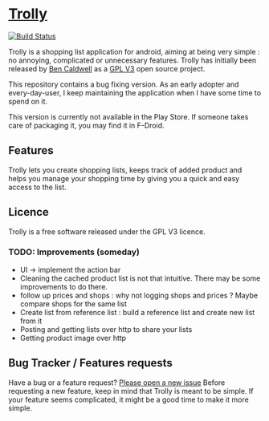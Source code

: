 # [Trolly](http://github.com/djiko/trolly)

[![Build Status](https://travis-ci.org/Djiko/trolly.svg?branch=master)](https://travis-ci.org/Djiko/trolly)

Trolly is a shopping list application for android, aiming at being very simple : no annoying, complicated or unnecessary features.
Trolly has initially been released by [Ben Caldwell](https://code.google.com/p/trolly/) as a [GPL V3](http://www.gnu.org/licenses/gpl.html) open source project.

This repository contains a bug fixing version. As an early adopter and every-day-user, I keep maintaining the application when I have some time to spend on it.

This version is currently not available in the Play Store. If someone takes care of packaging it, you may find it in F-Droid.

## Features

Trolly lets you create shopping lists, keeps track of added product and helps you manage your shopping time by giving you a quick and easy access to the list.

## Licence

Trolly is a free software released under the GPL V3 licence.

### TODO: Improvements (someday)
  * UI -> implement the action bar
  * Cleaning the cached product list is not that intuitive. There may be some improvements to do there.
  * follow up prices and shops : why not logging shops and prices ? Maybe compare shops for the same list
  * Create list from reference list : build a reference list and create new list from it
  * Posting and getting lists over http to share your lists
  * Getting product image over http

## Bug Tracker / Features requests

Have a bug or a feature request? [Please open a new issue](https://github.com/Djiko/trolly/issues)
Before requesting a new feature, keep in mind that Trolly is meant to be simple. If your feature seems complicated, it might be a good time to make it more simple.

